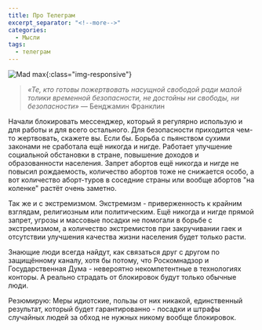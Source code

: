 ```yaml
---
title: Про Телеграм
excerpt_separator: "<!--more-->"
categories:
  - Мысли
tags:
  - телеграм
---
```


![Mad max](/blog/assets/images/telegram.jpg){:class="img-responsive"}

> *«Те, кто готовы пожертвовать насущной свободой ради малой толики временной безопасности, не достойны ни свободы, ни безопасности»* — Бенджамин Франклин

Начали блокировать мессенджер, который я регулярно использую и для работы и для всего остального.
Для безопасности приходится чем-то жертвовать, скажете вы. Если бы. Борьба с пьянством сухими законами не сработала ещё никогда и нигде. Работает улучшение социальной обстановки в стране, повышение доходов и образованности населения. Запрет абортов ещё никогда и нигде не повысил рождаемость, количество абортов тоже не снижается особо, а вот количество аборт-туров в соседние страны или вообще абортов "на коленке" растёт очень заметно.

Так же и с экстремизмом.
Экстремизм - приверженность к крайним взглядам, религиозным или политическим.
Ещё никогда и нигде прямой запрет, угрозы и массовые посадки не помогали в борьбе с экстремизмом, а количество экстремистов при закручивании гаек и отсутствии улучшения качества жизни населения будет только расти.

Знающие люди всегда найдут, как связаться друг с другом по защищённому каналу, хотя бы потому, что Роскомнадзор и Государственная Дума - невероятно некомпетентные в технологиях конторы. А реально страдать от блокировок будут только обычные люди.

Резюмирую: Меры идиотские, пользы от них никакой, единственный результат, который будет гарантированно - посадки и штрафы случайных людей за обход не нужных никому вообще блокировок.
